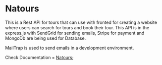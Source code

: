 # Natours

This is a Rest API for tours that can use with fronted for creating a website where users can search for tours and book their tour. This API is in the express.js with SendGrid for sending emails, Stripe for payment and MongoDb are being used for Database.

MailTrap is used to send emails in a development environment.

Check Documentation = [Natours](https://documenter.getpostman.com/view/13571929/TzmChDfu#1d718ecb-4076-40bc-8834-e7fa1bbb31d8);
